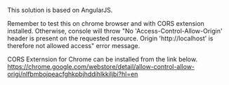 This solution is based on AngularJS.

Remember to test this on chrome browser and with CORS extension installed. 
Otherwise, console will throw "No 'Access-Control-Allow-Origin' header is present on the requested resource. 
Origin 'http://localhost' is therefore not allowed access" error message.

CORS Externsion for Chrome can be installed from the link below.
https://chrome.google.com/webstore/detail/allow-control-allow-origi/nlfbmbojpeacfghkpbjhddihlkkiljbi?hl=en
